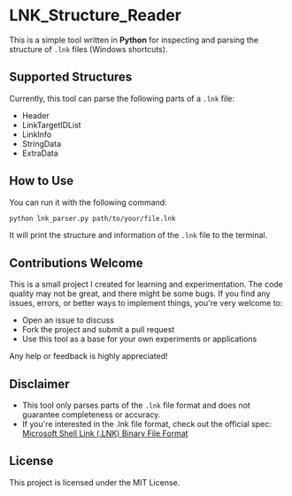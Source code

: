 # LNK_Structure_Reader

This is a simple tool written in **Python** for inspecting and parsing the structure of `.lnk` files (Windows shortcuts).

## Supported Structures

Currently, this tool can parse the following parts of a `.lnk` file:
- Header
- LinkTargetIDList
- LinkInfo
- StringData
- ExtraData

## How to Use

You can run it with the following command:
```bash
python lnk_parser.py path/to/your/file.lnk
```
It will print the structure and information of the `.lnk` file to the terminal.

## Contributions Welcome

This is a small project I created for learning and experimentation. The code quality may not be great, and there might be some bugs.
If you find any issues, errors, or better ways to implement things, you're very welcome to:

- Open an issue to discuss
- Fork the project and submit a pull request
- Use this tool as a base for your own experiments or applications

Any help or feedback is highly appreciated!

## Disclaimer

- This tool only parses parts of the `.lnk` file format and does not guarantee completeness or accuracy.
- If you're interested in the .lnk file format, check out the official spec: [Microsoft Shell Link (.LNK) Binary File Format](https://learn.microsoft.com/en-us/openspecs/windows_protocols/ms-shllink/16cb4ca1-9339-4d0c-a68d-bf1d6cc0f943)

## License
This project is licensed under the MIT License.
